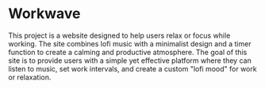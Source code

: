 # Workwave

This project is a website designed to help users relax or focus while working. The site combines lofi music with a minimalist design and a timer function to create a calming and productive atmosphere. The goal of this site is to provide users with a simple yet effective platform where they can listen to music, set work intervals, and create a custom "lofi mood" for work or relaxation.
